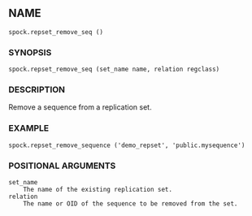 ## NAME

`spock.repset_remove_seq ()`

### SYNOPSIS

`spock.repset_remove_seq (set_name name, relation regclass)`
 
### DESCRIPTION

Remove a sequence from a replication set. 

### EXAMPLE 

`spock.repset_remove_sequence ('demo_repset', 'public.mysequence')`
 
### POSITIONAL ARGUMENTS
    set_name
        The name of the existing replication set.
    relation
        The name or OID of the sequence to be removed from the set.
